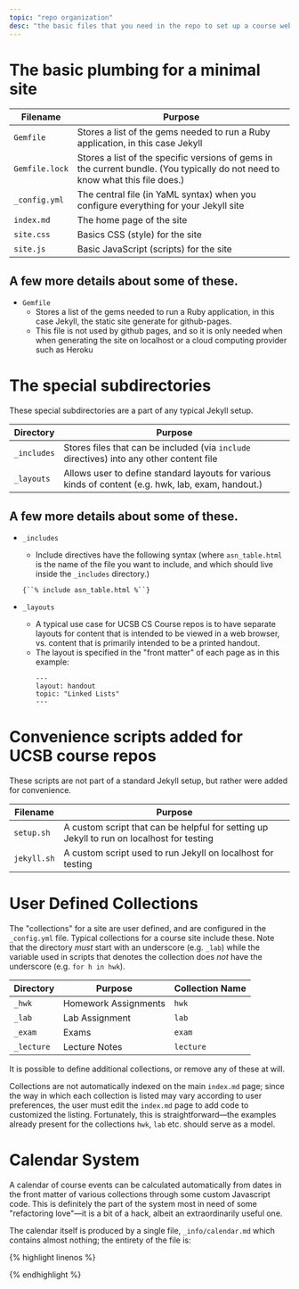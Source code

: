 ```yaml
---
topic: "repo organization"
desc: "the basic files that you need in the repo to set up a course website"
---
```


# The basic plumbing for a minimal site

| Filename | Purpose |
|-----------|---------|
| `Gemfile` | Stores a list of the gems needed to run a Ruby application, in this case Jekyll |
| `Gemfile.lock` | Stores a list of the specific versions of gems in the current bundle.  (You typically do not need to know what this file does.)|
| `_config.yml` | The central file (in YaML syntax) when you configure everything for your Jekyll site |
| `index.md` | The home page of the site |
| `site.css` | Basics CSS (style) for the site |
| `site.js` | Basic JavaScript (scripts) for the site |

## A few more details about some of these.

* `Gemfile`
    * Stores a list of the gems needed to run a Ruby application, in this case Jekyll, 
      the static site generate for github-pages.  
    * This file is not used by github pages, and so it is only needed 
       when when generating the site on localhost 
       or a cloud computing provider such as Heroku


# The special subdirectories 

These special subdirectories are a part of any typical Jekyll setup. 

| Directory | Purpose |
|-----------|---------|
| `_includes` | Stores files that can be included (via `include` directives) into any other content file |
| `_layouts` | Allows user to define standard layouts for various kinds of content (e.g. hwk, lab, exam, handout.) |


## A few more details about some of these.

* `_includes`
    * Include directives have the following syntax (where `asn_table.html`
       is the name of the file you want to include, and which should live
       inside the `_includes` directory.)
    
    `{``% include asn_table.html %``}`
* `_layouts`
    * A typical use case for UCSB CS Course repos is to have separate layouts for content that 
       is intended to be viewed in a web browser, vs. content that is primarily intended to be 
       a printed handout. 
    * The layout is specified in the "front matter" of each page as in this example:
       ```
       ---
       layout: handout
       topic: "Linked Lists"
       ---
       ```
       
# Convenience scripts added for UCSB course repos

These scripts are not part of a standard Jekyll setup, but rather were added for convenience.

| Filename | Purpose |
|-----------|---------|
| `setup.sh` | A custom script that can be helpful for setting up Jekyll to run on localhost for testing |
| `jekyll.sh` | A custom script used to run Jekyll on localhost for testing |

# User Defined Collections

The "collections" for a site are user defined, and are configured in the `_config.yml` file.    Typical collections for a course site include these.  Note that the directory *must* start with an underscore (e.g. `_lab`) while the variable used in scripts that denotes the collection does *not* have the underscore (e.g. `for h in hwk`).

| Directory | Purpose | Collection Name  |
|-----------|---------|------------------|
| `_hwk`  | Homework Assignments | `hwk` |
| `_lab`  | Lab Assignment | `lab` |
| `_exam` | Exams | `exam` |
| `_lecture` | Lecture Notes | `lecture` |

It is possible to define additional collections, or remove any of these at will.   

Collections are not automatically indexed on the main `index.md` page; since the way in which each collection is listed may vary according to user preferences, the user must edit the `index.md` page to add code to customized the listing. Fortunately, this is straightforward&mdash;the examples already present for the collections `hwk`, `lab` etc. should serve
as a model.

# Calendar System

A calendar of course events can be calculated automatically from dates in the front matter of various collections
through some custom Javascript code.    This is definitely the part of the system most in need of some "refactoring love"&mdash;it is a bit of a hack, albeit an extraordinarily useful one.

The calendar itself is produced by a single file, `_info/calendar.md` which contains almost nothing; the entirety of the file is:

{% highlight linenos %}


{% endhighlight %}



